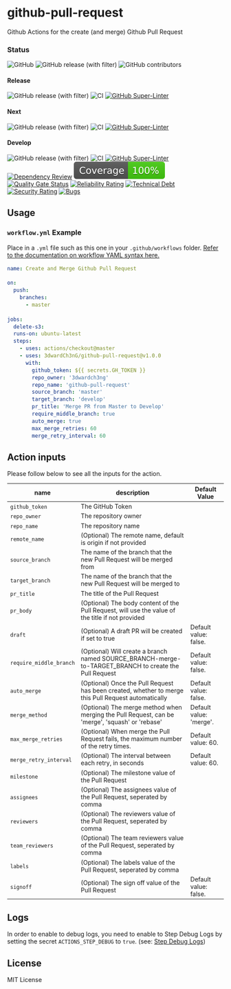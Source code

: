 # github-pull-request

Github Actions for the create (and merge) Github Pull Request

### Status
![GitHub](https://img.shields.io/github/license/3dwardch3ng/github-pull-request)
![GitHub release (with filter)](https://img.shields.io/github/v/release/3dwardch3ng/github-pull-request)
![GitHub contributors](https://img.shields.io/github/contributors/3dwardch3ng/github-pull-request)
#### Release
![GitHub release (with filter)](https://img.shields.io/github/v/release/3dwardch3ng/github-pull-request)
![CI](https://github.com/3dwardCh3nG/github-pull-request/actions/workflows/ci.yml/badge.svg?branch=main)
[![GitHub Super-Linter](https://github.com/3dwardCh3nG/github-pull-request/actions/workflows/linter.yml/badge.svg?branch=main)](https://github.com/super-linter/super-linter)
#### Next
![GitHub release (with filter)](https://img.shields.io/github/v/release/3dwardch3ng/github-pull-request?filter=*-next*)
![CI](https://github.com/3dwardCh3nG/github-pull-request/actions/workflows/ci.yml/badge.svg?branch=next)
[![GitHub Super-Linter](https://github.com/3dwardCh3nG/github-pull-request/actions/workflows/linter.yml/badge.svg?branch=next)](https://github.com/super-linter/super-linter)
#### Develop
![GitHub release (with filter)](https://img.shields.io/github/v/release/3dwardch3ng/github-pull-request?filter=*-develop*)
![CI](https://github.com/3dwardCh3nG/github-pull-request/actions/workflows/ci.yml/badge.svg?branch=develop)
[![GitHub Super-Linter](https://github.com/3dwardCh3nG/github-pull-request/actions/workflows/linter.yml/badge.svg?branch=develop)](https://github.com/super-linter/super-linter)
[![Dependency Review](https://github.com/3dwardCh3nG/github-pull-request/actions/workflows/dependency-review.yml/badge.svg)](https://github.com/3dwardCh3nG/github-pull-request/actions/workflows/dependency-review.yml)
![Unit Test](badges/coverage.svg)
[![Quality Gate Status](https://sonarcloud.io/api/project_badges/measure?project=3dwardCh3nG_github-pull-request&metric=alert_status)](https://sonarcloud.io/summary/new_code?id=3dwardCh3nG_github-pull-request)
[![Reliability Rating](https://sonarcloud.io/api/project_badges/measure?project=3dwardCh3nG_github-pull-request&metric=reliability_rating)](https://sonarcloud.io/summary/new_code?id=3dwardCh3nG_github-pull-request)
[![Technical Debt](https://sonarcloud.io/api/project_badges/measure?project=3dwardCh3nG_github-pull-request&metric=sqale_index)](https://sonarcloud.io/summary/new_code?id=3dwardCh3nG_github-pull-request)
[![Security Rating](https://sonarcloud.io/api/project_badges/measure?project=3dwardCh3nG_github-pull-request&metric=security_rating)](https://sonarcloud.io/summary/new_code?id=3dwardCh3nG_github-pull-request)
[![Bugs](https://sonarcloud.io/api/project_badges/measure?project=3dwardCh3nG_github-pull-request&metric=bugs)](https://sonarcloud.io/summary/new_code?id=3dwardCh3nG_github-pull-request)

## Usage

### `workflow.yml` Example

Place in a `.yml` file such as this one in your `.github/workflows` folder. [Refer to the documentation on workflow YAML syntax here.](https://help.github.com/en/articles/workflow-syntax-for-github-actions)

```yaml
name: Create and Merge Github Pull Request

on:
  push:
    branches:
      - master

jobs:
  delete-s3:
  runs-on: ubuntu-latest
  steps:
    - uses: actions/checkout@master
    - uses: 3dwardCh3nG/github-pull-request@v1.0.0
      with:
        github_token: ${{ secrets.GH_TOKEN }}
        repo_owner: '3dwardch3ng'
        repo_name: 'github-pull-request'
        source_branch: 'master'
        target_branch: 'develop'
        pr_title: 'Merge PR from Master to Develop'
        require_middle_branch: true
        auto_merge: true
        max_merge_retries: 60
        merge_retry_interval: 60
```

## Action inputs
Please follow below to see all the inputs for the action.

| name                          | description                                                                                           | Default Value           |
|-------------------------------|-------------------------------------------------------------------------------------------------------|-------------------------|
| `github_token`                | The GitHub Token                                                                                      |                         |
| `repo_owner`                  | The repository owner                                                                                  |                         | 
| `repo_name`                   | The repository name                                                                                   |                         |
| `remote_name`                 | (Optional) The remote name, default is origin if not provided                                         |                         |
| `source_branch`               | The name of the branch that the new Pull Request will be merged from                                  |                         |
| `target_branch`               | The name of the branch that the new Pull Request will be merged to                                    |                         |
| `pr_title`                    | The title of the Pull Request                                                                         |                         |
| `pr_body`                     | (Optional) The body content of the Pull Request, will use the value of the title if not provided      |                         |
| `draft`                       | (Optional) A draft PR will be created if set to true                                                  | Default value: false.   |
| `require_middle_branch`       | (Optional) Will create a branch named SOURCE_BRANCH-merge-to-TARGET_BRANCH to create the Pull Request | Default value: false.   |
| `auto_merge`                  | (Optional) Once the Pull Request has been created, whether to merge this Pull Request automatically   | Default value: false.   |
| `merge_method`                | (Optional) The merge method when merging the Pull Request, can be 'merge', 'squash' or 'rebase'       | Default value: 'merge'. |
| `max_merge_retries`           | (Optional) When merge the Pull Request fails, the maximum number of the retry times.                  | Default value: 60.      |
| `merge_retry_interval`        | (Optional) The interval between each retry, in seconds                                                | Default value: 60.      |
| `milestone`                   | (Optional) The milestone value of the Pull Request                                                    |                         |
| `assignees`                   | (Optional) The assignees value of the Pull Request, seperated by comma                                |                         |
| `reviewers`                   | (Optional) The reviewers value of the Pull Request, seperated by comma                                |                         |
| `team_reviewers`              | (Optional) The team reviewers value of the Pull Request, seperated by comma                           |                         |
| `labels`                      | (Optional) The labels value of the Pull Request, seperated by comma                                   |                         |
| `signoff`                     | (Optional) The sign off value of the Pull Request                                                     | Default value: false.   |

## Logs
In order to enable to debug logs, you need to enable to Step Debug Logs by setting the secret `ACTIONS_STEP_DEBUG` to `true`. (see: [Step Debug Logs](https://github.com/actions/toolkit/blob/master/docs/action-debugging.md#step-debug-logs))

## License
MIT License
